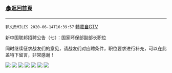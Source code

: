 ﻿###  [:house:返回首頁](https://github.com/ourhimalayas/txt)
---

`郭文贵MILES 2020-06-14T16:39:57` [轉載自GTV](https://gtv.org/web/#/UserInfo/5e596957357cc612d35a8044)


新中国联邦招聘公告（七）：国家环保部副部长职位

同时继续征求战友们的意见，请战友们对应聘条件，职位要求进行补充，可以在此盖特下留言，非常感谢！

![](https://filegroup.gtv.org/cdn-cgi/image/width=600/https://filegroup.gtv.org/group2/default/20200614/16/39/1/eb239606fe3a3718f6fd1a135519b428.png)
![](https://filegroup.gtv.org/cdn-cgi/image/width=600/https://filegroup.gtv.org/group2/default/20200614/16/39/1/d1a0c3c260888e40670749ecfe6bf75a.png)
![](https://filegroup.gtv.org/cdn-cgi/image/width=600/https://filegroup.gtv.org/group2/default/20200614/16/39/1/a3a33c947213d19bef6ea8c82426817c.png)
![](https://filegroup.gtv.org/cdn-cgi/image/width=600/https://filegroup.gtv.org/group2/default/20200614/16/39/1/d041307b43d6011aac8001a590f9fd00.png)
![](https://filegroup.gtv.org/cdn-cgi/image/width=600/https://filegroup.gtv.org/group2/default/20200614/16/39/1/5ff641663310c733f6e9d966a979719e.png)
![](https://filegroup.gtv.org/cdn-cgi/image/width=600/https://filegroup.gtv.org/group2/default/20200614/16/39/1/56a397e59b84760c211dc22be704195a.png)
![](https://filegroup.gtv.org/cdn-cgi/image/width=600/https://filegroup.gtv.org/group2/default/20200614/16/39/1/54fa19cd50871d8e58f3157274cedd4f.png)
